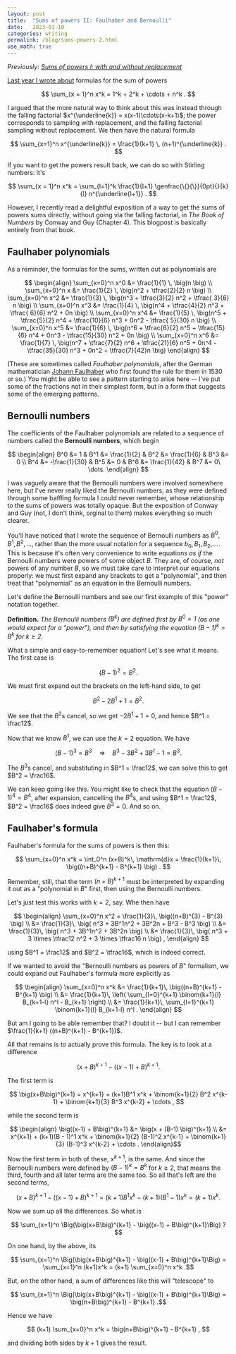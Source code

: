 ```yaml
---
layout: post
title:  "Sums of powers II: Faulhaber and Bernoulli"
date:   2023-01-10
categories: writing
permalink: /blog/sums-powers-2.html
use_math: true
---
```


*Previously: [Sums of powers I: with and without replacement](/sums-powers-1.html)*

[Last year I wrote about](/sums-powers-1.html) formulas for the sum of powers

$$ \sum_{x = 1}^n x^k = 1^k + 2^k + \cdots + n^k . $$

I argued that the more natural way to think about this was instead through the falling factorial $x^{\underline{k}} = x(x-1)\cdots(x-k+1)$; the power corresponds to sampling with replacement, and the falling factorial sampling without replacement. We then have the natural formula

$$ \sum_{x=1}^n x^{\underline{k}} = \frac{1}{k+1} \, (n+1)^{\underline{k}} . $$

If you want to get the powers result back, we can do so with Stirling numbers: it's

$$ \sum_{x = 1}^n x^k =  \sum_{l=1}^k  \frac{1}{l+1} \genfrac{\{}{\}}{0pt}{}{k}{l} n^{\underline{l+1}} . $$

However, I recently read a delightful exposition of a way to get the sums of powers sums directly, without going via the falling factorial, in *The Book of Numbers* by Conway and Guy (Chapter 4). This blogpost is basically entirely from that book.


## Faulhaber polynomials

As a reminder, the formulas for the sums, written out as polynomials are

$$ \begin{align}
\sum_{x=0}^n x^0 &=	\frac{1}{1} \, \big(n \big)	\\
\sum_{x=0}^n x   &=	\frac{1}{2} \, \big(n^2 + \tfrac{2}{2} n \big)	\\
\sum_{x=0}^n x^2 &=	\frac{1}{3} \, \big(n^3 + \tfrac{3}{2} n^2 + \tfrac{ 3}{6} n \big)	\\
\sum_{x=0}^n x^3 &=	\frac{1}{4} \, \big(n^4 + \tfrac{4}{2} n^3 + \tfrac{ 6}{6} n^2 + 0n \big)	\\
\sum_{x=0}^n x^4 &=	\frac{1}{5} \, \big(n^5 + \tfrac{5}{2} n^4 + \tfrac{10}{6} n^3 + 0n^2 - \tfrac{ 5}{30} n \big)	\\
\sum_{x=0}^n x^5 &=	\frac{1}{6} \, \big(n^6 + \tfrac{6}{2} n^5 + \tfrac{15}{6} n^4 + 0n^3 - \tfrac{15}{30} n^2 + 0n \big)	\\
\sum_{x=0}^n x^6 &=	\frac{1}{7} \, \big(n^7 + \tfrac{7}{2} n^6 + \tfrac{21}{6} n^5 + 0n^4 - \tfrac{35}{30} n^3 + 0n^2 + \tfrac{7}{42}n \big)
\end{align} $$

(These are sometimes called *Faulhaber polynomials*, after the German mathematician [Johann Faulhaber](https://en.wikipedia.org/wiki/Johann_Faulhaber) who first found the rule for them in 1530 or so.) You might be able to see a pattern starting to arise here -- I've put some of the fractions not in their simplest form, but in a form that suggests some of the emerging patterns.

## Bernoulli numbers

The coefficients of the Faulhaber polynomials are related to a sequence of numbers called the **Bernoulli numbers**, which begin

$$ \begin{align}
B^0 &= 1 & B^1 &= \frac{1}{2} & B^2 &= \frac{1}{6} & B^3 &= 0 \\
B^4 &= -\frac{1}{30} & B^5 &= 0 & B^6 &= \frac{1}{42} & B^7 &= 0\ \dots.
\end{align} $$

I was vaguely aware that the Bernoulli numbers were involved somewhere here, but I've never really liked the Bernoulli numbers, as they were defined through some baffling formula I could never remember, whose relationship to the sums of powers was totally opaque. But the exposition of Conway and Guy (not, I don't think, orginal to them) makes everything so much clearer.

You'll have noticed that I wrote the sequence of Bernoulli numbers as $B^0, B^1, B^2, \dots$, rather than the more usual notation for a sequence $b_0, B_1, B_2, \dots$. This is because it's often very convenience to write equations *as if* the Bernoulli numbers were powers of some object $B$. They are, of course, *not* powers of any number $B$, so we must take care to interpret our equations properly: we must first expand any brackets to get a "polynomial", and then treat that "polynomial" as an equation in the Bernoulli numbers.

Let's define the Bernoulli numbers and see our first example of this "power" notation together.

**Definition.** *The Bernoulli numbers $(B^k)$ are defined first by $B^0 = 1$ (as one would expect for a "power"), and then by satisfying the equation $(B-1)^k = B^k$ for $k \geq 2$.*

What a simple and easy-to-remember equation! Let's see what it means. The first case is

$$(B-1)^2 = B^2 . $$

We must first expand out the brackets on the left-hand side, to get

$$ B^2 - 2B^1 + 1 = B^2 . $$

We see that the $B^2$s cancel, so we get $-2B^1 + 1 = 0$, and hence $B^1 = \frac12$.

Now that we know $B^1$, we can use the $k = 2$ equation. We have

$$(B-1)^3 = B^3 \quad \Longrightarrow \quad B^3 - 3B^2 + 3B^1 - 1 = B^3 . $$

The $B^3$s cancel, and substituting in $B^1 = \frac12$, we can solve this to get $B^2 = \frac16$.

We can keep going like this. You might like to check that the equation $(B-1)^4 = B^4$, after expansion, cancelling the $B^4$s, and using $B^1 = \frac12$, $B^2 = \frac16$ does indeed give $B^3 = 0$. And so on.

## Faulhaber's formula

Faulhaber's formula for the sums of powers is then this:

$$ \sum_{x=0}^n x^k = \int_0^n (x+B)^k\, \mathrm{d}x = \frac{1}{k+1}\, \big((n+B)^{k+1} - B^{k+1} \big) . $$

Remember, still, that the term $(n+B)^{k+1}$ must be interpreted by expanding it out as a "polynomial in $B$" first, then using the Bernoulli numbers.

Let's just test this works with $k = 2$, say. Whe then have

$$ \begin{align}
\sum_{x=0}^n x^2 = \frac{1}{3}\, \big((n+B)^{3} - B^{3} \big) \\
  &= \frac{1}{3}\, \big( n^3 + 3B^1n^2 + 3B^2n + B^3 - B^3 \big) \\
  &= \frac{1}{3}\, \big( n^3 + 3B^1n^2 + 3B^2n \big) \\
  &= \frac{1}{3}\, \big( n^3 + 3 \times \tfrac12 n^2 + 3 \times \tfrac16 n \big) ,
\end{align} $$

using $B^1 = \frac12$ and $B^2 = \tfrac16$, which is indeed correct.

If we wanted to avoid the "Bernoulli numbers as powers of $B$" formalism, we could expand out Faulhaber's formula more explicitly as

$$ \begin{align}
\sum_{x=0}^n x^k &= \frac{1}{k+1}\, \big((n+B)^{k+1} - B^{k+1} \big) \\
  &= \frac{1}{k+1}\, \left( \sum_{l=0}^{k+1} \binom{k+1}{l} B_{k+1-l} n^l - B_{k+1} \right) \\
  &= \frac{1}{k+1}\, \sum_{l=1}^{k+1} \binom{k+1}{l} B_{k+1-l} n^l .
 \end{align} $$
 
 But am I going to be able remember that? I doubt it -- but I can remember $\frac{1}{k+1} ((n+B)^{k+1} - B^{k+1})$.
 
 All that remains is to actually prove this formula. The key is to look at a difference
 
 $$ \big(x+B\big)^{k+1} - \big((x-1) + B\big)^{k+1} . $$
 
 The first term is
 
 $$ \big(x+B\big)^{k+1} = x^{k+1} + (k+1)B^1 x^k + \binom{k+1}{2} B^2 x^{k-1} + \binom{k+1}{3} B^3 x^{k-2} + \cdots , $$
 
 while the second term is
 
 $$ \begin{align}
 \big((x-1) + B\big)^{k+1} &= \big(x + (B-1) \big)^{k+1} \\
   &= x^{k+1} + (k+1)(B - 1)^1 x^k + \binom{k+1}{2} (B-1)^2 x^{k-1} + \binom{k+1}{3} (B-1)^3 x^{k-2} + \cdots . \end{align}$$

Now the first term in both of these, $x^{k+1}$, is the same. And since the Bernoulli numbers were defined by $(B-1)^k = B^k$ for $k \geq 2$, that means the third, fourth and all later terms are the same too. So all that's left are the second terms,

$$ \big(x+B\big)^{k+1} - \big((x-1) + B\big)^{k+1}
  = (k+1)B^1 x^k - (k+1)(B^1 - 1) x^k = (k+1)x^k .$$

Now we sum up all the differences. So what is

$$ \sum_{x=1}^n \Big(\big(x+B\big)^{k+1} - \big((x-1) + B\big)^{k+1}\Big)  ? $$

On one hand, by the above, its

$$ \sum_{x=1}^n \Big(\big(x+B\big)^{k+1} - \big((x-1) + B\big)^{k+1}\Big) = \sum_{x=1}^n (k+1)x^k = (k+1) \sum_{x=0}^n x^k .$$

But, on the other hand, a sum of differences like this will "telescope" to

$$ \sum_{x=1}^n \Big(\big(x+B\big)^{k+1} - \big((x-1) + B\big)^{k+1}\Big) = \big(n+B\big)^{k+1} - B^{k+1} .$$

Hence we have

$$ (k+1) \sum_{x=0}^n x^k = \big(n+B\big)^{k+1} - B^{k+1} , $$

and dividing both sides by $k+1$ gives the result.
